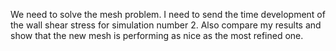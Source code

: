 We need to solve the mesh problem.
I need to send the time development of the wall shear stress for simulation number 2. Also compare my results and show that the new mesh is performing as nice as the most refined one.

